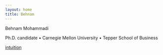 ```yaml
---
layout: home
title: Behnam
---
```


Behnam Mohammadi

Ph.D. candidate • Carnegie Mellon University • Tepper School of Business

[intuition](pages/Intuition%20for%20Functions%20and%20Higher%20Order%20Functions%20f8423fd118c14c8aae76b517d4d3be38.md)
